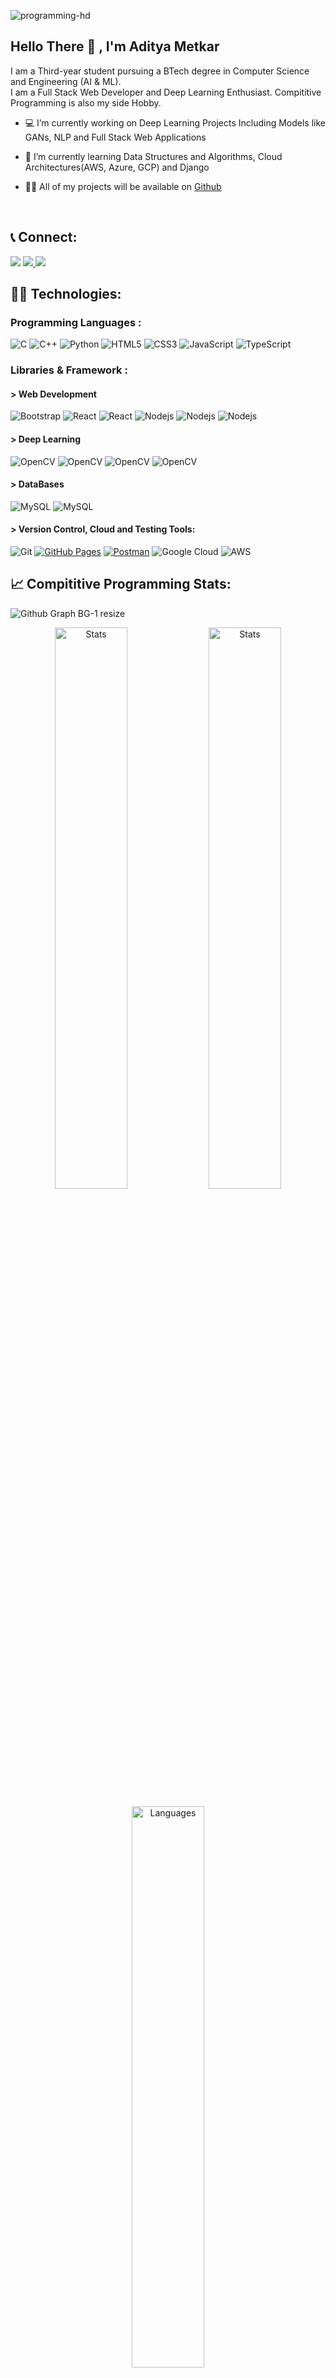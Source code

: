 
![programming-hd](https://github.com/AdityaMetkar/AdityaMetkar/assets/133694021/43bb565e-6061-4071-99a5-7e0ca9843d78)
## Hello There :wave: , I'm Aditya Metkar 


I am a Third-year student pursuing a BTech degree in Computer Science and Engineering (AI & ML). <br>
I am a Full Stack Web Developer and Deep Learning Enthusiast. Compititive Programming is also my side Hobby.


- :computer: I’m currently working on Deep Learning Projects Including Models like GANs, NLP and Full Stack Web Applications
  
- :pencil: I’m currently learning Data Structures and Algorithms, Cloud Architectures(AWS, Azure, GCP) and Django

- 👨‍💻 All of my projects will be available on [Github](https://github.com/AdityaMetkar)
<br>

## 📞 Connect:
<span>
  <img src="https://img.shields.io/badge/adityasm1410@gmail.com-orange?style=for-the-badge&logo=Gmail&logoColor=white" />
</span>
<a href="https://www.linkedin.com/in/aditya-metkar/">
  <img src="https://img.shields.io/badge/Aditya Metkar-blue?style=for-the-badge&logo=Linkedin&logoColor=white" />
</a>
<a href="https://github.com/AdityaMetkar">
  <img src="https://img.shields.io/badge/-Portfolio-black?style=for-the-badge&logo=Github&logoColor=white" />
</a><br>

## 👨‍💻 Technologies:

### Programming Languages :
![C](https://img.shields.io/badge/-C-E34F26?style=for-the-badge&logo=c&logoColor=white)
![C++](https://img.shields.io/badge/-C++-00599C?style=for-the-badge&logo=cplusplus)
![Python](https://img.shields.io/badge/-Python-black?style=for-the-badge&logo=python&logoColor=white)
![HTML5](https://img.shields.io/badge/-HTML5-E34F26?style=for-the-badge&logo=html5&logoColor=white)
![CSS3](https://img.shields.io/badge/-CSS3-E34A86?style=for-the-badge&logo=css3)
![JavaScript](https://img.shields.io/badge/-JavaScript-black?style=for-the-badge&logo=javascript)
![TypeScript](https://img.shields.io/badge/-TypeScript-007ACC?style=for-the-badge&logo=typescript&logoColor=white)

### Libraries & Framework :
#### > Web Development
![Bootstrap](https://img.shields.io/badge/-Bootstrap-563D7C?style=for-the-badge&logo=bootstrap&logoColor=white)
![React](https://img.shields.io/badge/-React-black?style=for-the-badge&logo=react)
![React](https://img.shields.io/badge/-Redux-orange?style=for-the-badge&logo=redux)
![Nodejs](https://img.shields.io/badge/-Nodejs-black?style=for-the-badge&logo=Node.js)
![Nodejs](https://img.shields.io/badge/-flask-black?style=for-the-badge&logo=flask)
![Nodejs](https://img.shields.io/badge/-Django-green?style=for-the-badge&logo=django)

#### > Deep Learning
![OpenCV](https://img.shields.io/badge/-OpenCV-5C3EE8?style=for-the-badge&logo=OpenCV)
![OpenCV](https://img.shields.io/badge/-Tensorflow-blue?style=for-the-badge&logo=tensorflow)
![OpenCV](https://img.shields.io/badge/-Keras-5C3EE8?style=for-the-badge&logo=keras)
![OpenCV](https://img.shields.io/badge/-Pytorch-black?style=for-the-badge&logo=pytorch)

#### > DataBases
![MySQL](https://img.shields.io/badge/-MySQL-E34F26?style=for-the-badge&logo=mysql&logoColor=white)
![MySQL](https://img.shields.io/badge/-Mongodb-darkgreen?style=for-the-badge&logo=mongodb&logoColor=white)

#### > Version Control, Cloud and Testing Tools:

![Git](https://img.shields.io/badge/-Git-black?style=for-the-badge&logo=git)
<a href="#"><img alt="GitHub Pages" src="https://img.shields.io/badge/GitHub%20Pages-%23327FC7.svg?style=for-the-badge&logo=github&logoColor=white"></a>
<a href="#"><img alt="Postman" src="https://img.shields.io/badge/Postman-FF6C37?style=for-the-badge&logo=postman&logoColor=white"></a>
![Google Cloud](https://img.shields.io/badge/Google%20Cloud-black?style=for-the-badge&logo=google-cloud)
![AWS](https://img.shields.io/badge/AWS-black?style=for-the-badge&logo=amazonaws&logoColor=yellow)

## 📈 Compititive Programming Stats:

![Github Graph BG-1 resize](https://github.com/AdityaMetkar/AdityaMetkar/assets/133694021/e7b08720-37e6-48d0-82ec-49b7a55b1cf9)

<p align="center"> 
  <img width="48%" src="https://leetcard.jacoblin.cool/adityasm1410?theme=dark&font=Karma&ext=contest" alt="Stats"/>
  <img width="48%" src="https://codeforces-readme-stats.vercel.app/api/card?username=Aditya_Metkar" alt="Stats" />
</p>
<p align="center"> 
  <img width="48%" src="https://github-readme-stats.vercel.app/api/top-langs?username=AdityaMetkar&show_icons=true&bg_color=30,e96443,904e95&title_color=fff&text_color=fff&locale=en&layout=compact" alt="Languages" />
</p>
